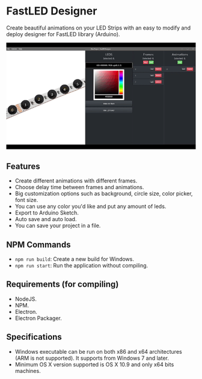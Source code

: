 # FastLED Designer

Create beautiful animations on your LED Strips with an easy to modify and deploy designer for FastLED library (Arduino).

![Demo](https://raw.githubusercontent.com/alixti/fastled-designer/main/demo.gif)

## Features

 - Create different animations with different frames.
 - Choose delay time between frames and animations.
 - Big customization options such as background, circle size, color picker, font size.
 - You can use any color you'd like and put any amount of leds.
 - Export to Arduino Sketch.
 - Auto save and auto load.
 - You can save your project in a file.

## NPM Commands

 - `npm run build`: Create a new build for Windows.
 - `npm run start`: Run the application without compiling.

## Requirements (for compiling)

 - NodeJS.
 - NPM.
 - Electron.
 - Electron Packager.

## Specifications 

- Windows executable can be run on both x86 and x64 architectures (ARM is not supported). It supports from Windows 7 and later.
- Minimum OS X version supported is OS X 10.9 and only x64 bits machines.
